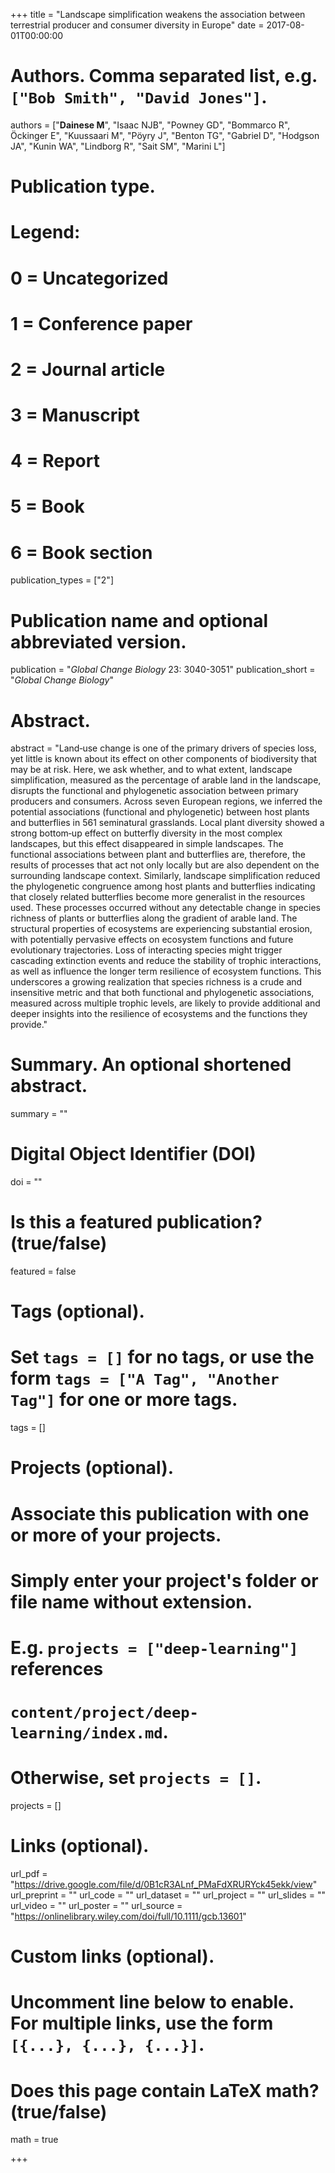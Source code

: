 +++
title = "Landscape simplification weakens the association between terrestrial producer and consumer diversity in Europe"
date = 2017-08-01T00:00:00

# Authors. Comma separated list, e.g. `["Bob Smith", "David Jones"]`.
authors = ["**Dainese M**", "Isaac NJB", "Powney GD", "Bommarco R", Öckinger E", "Kuussaari M", "Pöyry J", "Benton TG", "Gabriel D", "Hodgson JA", "Kunin WA", "Lindborg R", "Sait SM", "Marini L"]

# Publication type.
# Legend:
# 0 = Uncategorized
# 1 = Conference paper
# 2 = Journal article
# 3 = Manuscript
# 4 = Report
# 5 = Book
# 6 = Book section
publication_types = ["2"]

# Publication name and optional abbreviated version.
publication = "*Global Change Biology* 23: 3040-3051"
publication_short = "*Global Change Biology*"

# Abstract.
abstract = "Land‐use change is one of the primary drivers of species loss, yet little is known about its effect on other components of biodiversity that may be at risk. Here, we ask whether, and to what extent, landscape simplification, measured as the percentage of arable land in the landscape, disrupts the functional and phylogenetic association between primary producers and consumers. Across seven European regions, we inferred the potential associations (functional and phylogenetic) between host plants and butterflies in 561 seminatural grasslands. Local plant diversity showed a strong bottom‐up effect on butterfly diversity in the most complex landscapes, but this effect disappeared in simple landscapes. The functional associations between plant and butterflies are, therefore, the results of processes that act not only locally but are also dependent on the surrounding landscape context. Similarly, landscape simplification reduced the phylogenetic congruence among host plants and butterflies indicating that closely related butterflies become more generalist in the resources used. These processes occurred without any detectable change in species richness of plants or butterflies along the gradient of arable land. The structural properties of ecosystems are experiencing substantial erosion, with potentially pervasive effects on ecosystem functions and future evolutionary trajectories. Loss of interacting species might trigger cascading extinction events and reduce the stability of trophic interactions, as well as influence the longer term resilience of ecosystem functions. This underscores a growing realization that species richness is a crude and insensitive metric and that both functional and phylogenetic associations, measured across multiple trophic levels, are likely to provide additional and deeper insights into the resilience of ecosystems and the functions they provide."

# Summary. An optional shortened abstract.
summary = ""

# Digital Object Identifier (DOI)
doi = ""

# Is this a featured publication? (true/false)
featured = false

# Tags (optional).
#   Set `tags = []` for no tags, or use the form `tags = ["A Tag", "Another Tag"]` for one or more tags.
tags = []

# Projects (optional).
#   Associate this publication with one or more of your projects.
#   Simply enter your project's folder or file name without extension.
#   E.g. `projects = ["deep-learning"]` references 
#   `content/project/deep-learning/index.md`.
#   Otherwise, set `projects = []`.
projects = []

# Links (optional).
url_pdf = "https://drive.google.com/file/d/0B1cR3ALnf_PMaFdXRURYck45ekk/view"
url_preprint = ""
url_code = ""
url_dataset = ""
url_project = ""
url_slides = ""
url_video = ""
url_poster = ""
url_source = "https://onlinelibrary.wiley.com/doi/full/10.1111/gcb.13601"

# Custom links (optional).
#   Uncomment line below to enable. For multiple links, use the form `[{...}, {...}, {...}]`.

# Does this page contain LaTeX math? (true/false)
math = true

+++
